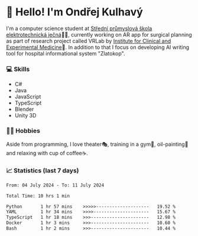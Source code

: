 # 👋 Hello! I'm Ondřej Kulhavý

I'm a computer science student at [Střední průmyslová škola elektrotechnická ječná](https://www.spsejecna.cz/)👨‍🎓, currently working on AR app for surgical planning as part of research project called VRLab by [Institute for Clinical and Experimental Medicine](https://www.ikem.cz/en/)🏥.
In addition to that I focus on developing AI writing tool for hospital informational system "Zlatokop".

### 💻 Skills
- C#
- Java
- JavaScript
- TypeScript
- Blender
- Unity 3D

### 🏋️‍♂️ Hobbies

Aside from programming, I love theater🎭, training in a gym💪, oil-painting🎨 and relaxing with cup of coffee☕.
### 📈 Statistics (last 7 days)
<!--START_SECTION:waka-->

```txt
From: 04 July 2024 - To: 11 July 2024

Total Time: 10 hrs 1 min

Python       1 hr 57 mins    >>>>>--------------------   19.52 %
YAML         1 hr 34 mins    >>>>---------------------   15.67 %
TypeScript   1 hr 18 mins    >>>----------------------   12.98 %
Docker       1 hr 3 mins     >>>----------------------   10.60 %
Bash         1 hr 2 mins     >>>----------------------   10.44 %
```

<!--END_SECTION:waka-->



